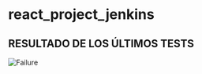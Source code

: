 # react_project_jenkins


## RESULTADO DE LOS ÚLTIMOS TESTS

![Failure](https://img.shields.io/badge/test-failure-red)